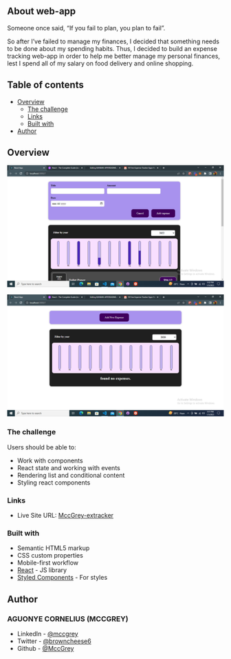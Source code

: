 ## About web-app

Someone once said, “If you fail to plan, you plan to fail”.

So after I’ve failed to manage my finances, I decided that something needs to be done about my spending habits. Thus, I decided to build an expense tracking web-app in order to help me better manage my personal finances, lest I spend all of my salary on food delivery and online shopping.

## Table of contents

- [Overview](#overview)
  - [The challenge](#the-challenge)
  - [Links](#links)
  - [Built with](#built-with)
- [Author](#author)

## Overview

![Algorithm schema](flsh1.png)

![Algorithm schema](flsh2.png)

### The challenge

Users should be able to:

- Work with components
- React state and working with events
- Rendering list and conditional content
- Styling react components

### Links

- Live Site URL: [MccGrey-extracker](https://mccgrey-extracker.netlify.app/)

### Built with

- Semantic HTML5 markup
- CSS custom properties
- Mobile-first workflow
- [React](https://reactjs.org/) - JS library
- [Styled Components](https://styled-components.com/) - For styles

## Author

### AGUONYE CORNELIUS (MCCGREY)

- LinkedIn - [@mccgrey](https://www.linkedin.com/in/mccgrey)
- Twitter - [@browncheese6](https://www.twitter.com/browncheese6)
- Github - [@MccGrey](https://github.com/MccGrey)
